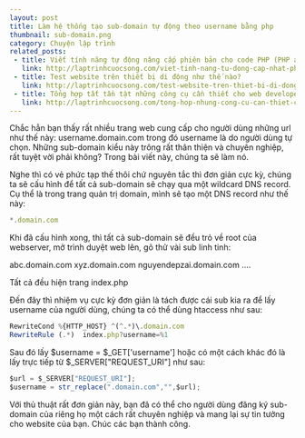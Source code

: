 ```yaml
---
layout: post
title: Làm hệ thống tạo sub-domain tự động theo username bằng php
thumbnail: sub-domain.png
category: Chuyện lập trình
related_posts:
 - title: Viết tính năng tự động nâng cấp phiên bản cho code PHP (PHP auto-upgrade system)
   link: http://laptrinhcuocsong.com/viet-tinh-nang-tu-dong-cap-nhat-phien-ban-code-php.html
 - title: Test website trên thiết bị di động như thế nào?
   link: http://laptrinhcuocsong.com/test-website-tren-thiet-bi-di-dong-nhu-the-nao.html
 - title: Tổng hợp tất tần tật những công cụ cần thiết cho web developer
   link: http://laptrinhcuocsong.com/tong-hop-nhung-cong-cu-can-thiet-cho-web-developer.html
---
```


Chắc hẳn bạn thấy rất nhiều trang web cung cấp cho người dùng những url như thế này: username.domain.com trong đó username là do người dùng tự chọn. Những sub-domain kiểu này trông rất thân thiện và chuyên nghiệp, rất tuyệt vời phải không? Trong bài viết này, chúng ta sẽ làm nó.

Nghe thì có vẻ phức tạp thế thôi chứ nguyên tắc thì đơn giản cực kỳ, chúng ta sẽ cấu hình để tất cả sub-domain sẽ chạy qua một wildcard DNS record. Cụ thể là trong trang quản trị domain, mình sẽ tạo một DNS record như thế này:

```javascript
*.domain.com
```


Khi đã cấu hình xong, thì tất cả sub-domain sẽ đều trỏ về root của webserver, mở trình duyệt web lên, gõ thử vài sub linh tinh:


abc.domain.com
xyz.domain.com
nguyendepzai.domain.com 
....


Tất cả đều hiện trang index.php

Đến đây thì nhiệm vụ cực kỳ đơn giản là tách được cái sub kia ra để lấy username của người dùng, chúng ta có thể dùng htaccess như sau:

```javascript
RewriteCond %{HTTP_HOST} ^(^.*)\.domain.com
RewriteRule (.*)  index.php?username=%1
```

Sau đó lấy $username = $_GET['username'] hoặc có một cách khác đó là lấy trực tiếp từ $_SERVER["REQUEST_URI"] như sau:

```javascript
$url = $_SERVER["REQUEST_URI"];
$username = str_replace(".domain.com","",$url);
```

Với thủ thuật rất đơn giản này, bạn đã có thể cho người dùng đăng ký sub-domain của riêng họ một cách rất chuyên nghiệp và mang lại sự tin tưởng cho website của bạn. Chúc các bạn thành công.
